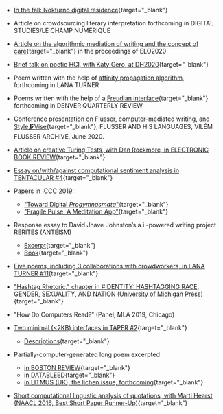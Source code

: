 * [In the fall: Nokturno digital
residence](https://nokturno.fi/en/news/our-poet-in-digital-residence-2020-is-kyle-booten){target="_blank"}

* Article on crowdsourcing literary interpretation forthcoming in DIGITAL STUDIES/LE CHAMP NUMÉRIQUE

* [Article on the algorithmic mediation of writing and the concept of care](https://stars.library.ucf.edu/elo2020/asynchronous/proceedingspapers/11/){target="_blank"} in the proceedings of ELO2020

* [Brief talk on poetic HCI, with Katy Gero, at DH2020](https://dh2020.adho.org/wp-content/uploads/2020/07/640_PoetryMachinesEmpoweringCreativeWriterstoDesignDHTools.html){target="_blank"}

* Poem written with the help of [affinity propagation algorithm](https://stats.stackexchange.com/questions/123060/clustering-a-long-list-of-strings-words-into-similarity-groups/158090#158090), forthcoming in LANA TURNER

* Poems written with the help of a [Freudian interface](https://taper.badquar.to/2/parapraxis_mirror.html){target="_blank"} forthcoming in DENVER QUARTERLY REVIEW

* Conference presentation on Flusser, computer-mediated writing, and [Style🗜Vise](https://github.com/kbooten/stylevise){target="_blank"}, FLUSSER AND HIS LANGUAGES, VILÉM FLUSSER ARCHIVE, June 2020.

* [Article on creative Turing Tests, with Dan Rockmore, in ELECTRONIC BOOK REVIEW](https://electronicbookreview.com/essay/the-anxiety-of-imitation-on-the-boringness-of-creative-turing-tests/){target="_blank"}

* [Essay on/with/against computational sentiment analysis in
TENTACULAR \#4](https://www.tentacularmag.com/issue-4a/kyle-booten){target="_blank"}

* Papers in ICCC 2019:
    * ["Toward Digital *Progymnasmata*"](http://computationalcreativity.net/iccc2019/assets/iccc_proceedings_2019.pdf#page=15){target="_blank"}
    * ["Fragile Pulse: A Meditation App"](http://computationalcreativity.net/iccc2019/assets/iccc_proceedings_2019.pdf#page=368){target="_blank"}
  
* Response essay to David Jhave Johnston’s
a.i.-powered writing project RERITES (ANTEISM)
    * [Excerpt](resources/reritespaper.pdf){target="_blank"}
    * [Book](https://www.anteism.com/shop/rerites-raw-output-responses-david-jhave-johnston){target="_blank"}
  
* [Five poems, including 3 collaborations with crowdworkers, in LANA TURNER \#11](http://www.lanaturnerjournal.com/v/vspfiles/downloadables/Lana_Turner_No_11.pdf#page=242){target="_blank"}

* ["Hashtag Rhetoric," chapter in \#IDENTITY: HASHTAGGING RACE, GENDER, SEXUALITY, AND
NATION (University of Michigan
Press)](https://www.fulcrum.org/epubs/zp38wf11f?locale=en#/OEBPS/DeKosnik-0021.xhtml%23ch11){target="_blank"}
  
* "How Do Computers Read?" (Panel, MLA 2019, Chicago)
  
* [Two minimal (&lt;2KB) interfaces in TAPER
\#2](http://taper.badquar.to/2/){target="_blank"}
    * [Descriptions](resources/taper2expl.txt){target="_blank"}
  
* Partially-computer-generated long poem excerpted
    - [in BOSTON REVIEW](https://store.bostonreview.net/media/1621.pdf){target="_blank"}
    - [in DATABLEED](https://www.datableedzine.com/kyle-booten-issue-11){target="_blank"}
    - [in LITMUS (UK), the lichen issue, forthcoming](https://www.litmuspublishing.co.uk/Submissions){target="_blank"}
  
* [Short computational lingustic analysis of quotations, with Marti Hearst (NAACL 2016, Best Short Paper Runner-Up)](https://www.aclweb.org/anthology/N16-1134.pdf){target="_blank"}
  

<!-- * [Two small
poems, one with autocompletions (WESTERN HUMANITIES REVIEW)](http://www.westernhumanitiesreview.com/summer17/kyle-booten/){target="_blank"} -->

<!-- * [Partially computer-generated
verse](https://kylebooten.files.wordpress.com/2018/07/kbooten_what_nature_final.pdf "kbooten_what_nature_final")
in [BOSTON
REVIEW](https://store.bostonreview.net/backissues/what-nature), and more
in [DATABLEED](https://www.datableedzine.com/kyle-booten-issue-11). -->

<!-- * [A psychotechnological poetry
workshop](https://medium.com/the-operating-system/10-tries-100-poems-take-1-field-notes-psychotechnologies-of-care-algorithms-of-attention-db48f6a3043d)
(with Alex Juhasz)

* [Two
poems, one computer-generated](https://poorclaudia.org/online/kyle-booten-two-poems.html)(POOR
CLAUDIA)

* [A traversal of Google
Maps](https://kylebooten.files.wordpress.com/2017/01/laminations_fence.pdf)([FENCE
\#32](https://reader.exacteditions.com/issues/62336/spread/1)) -->


<!-- 
* [Metaphor and word
vectors](https://kylebooten.files.wordpress.com/2017/01/clfl2016_draft_proceedings.pdf)
(NAACL 2016, Comp. Linguistics for Literature Workshop)

* [Neurotic neural
networks](https://kylebooten.files.wordpress.com/2017/01/trueapothecary_minimal.pdf)
(presented at ELO 2016, Victoria, BC)

* [JUST](http://justzine.com/) (a “[Brutalist
website](http://brutalistwebsites.com/justzine.com_2/)“) -->
